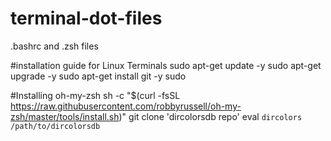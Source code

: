 # terminal-dot-files
.bashrc and .zsh files


#installation guide for Linux Terminals
sudo apt-get update -y 
sudo apt-get upgrade -y
sudo apt-get install git -y
sudo 

#Installing oh-my-zsh
sh -c "$(curl -fsSL https://raw.githubusercontent.com/robbyrussell/oh-my-zsh/master/tools/install.sh)"
git clone 'dircolorsdb repo'
eval `dircolors /path/to/dircolorsdb`



